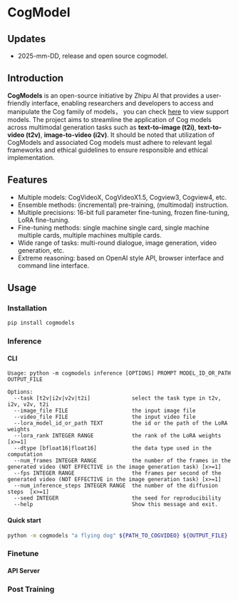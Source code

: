 # CogModel

## Updates

- 2025-mm-DD, release and open source cogmodel.

## Introduction

**CogModels** is an open-source initiative by Zhipu AI that provides a user-friendly interface, enabling researchers and developers to access and manipulate the Cog family of models， you can check [here](docs/05-Model%20Card.md) to view support models. The project aims to streamline the application of Cog models across multimodal generation tasks such as **text-to-image (t2i)**, **text-to-video (t2v)**, **image-to-video (i2v)**. It should be noted that utilization of CogModels and associated Cog models must adhere to relevant legal frameworks and ethical guidelines to ensure responsible and ethical implementation.

## Features

- Multiple models: CogVideoX, CogVideoX1.5, Cogview3, Cogview4, etc.
- Ensemble methods: (incremental) pre-training, (multimodal) instruction.
- Multiple precisions: 16-bit full parameter fine-tuning, frozen fine-tuning, LoRA fine-tuning.
- Fine-tuning methods: single machine single card, single machine multiple cards, multiple machines multiple cards.
- Wide range of tasks: multi-round dialogue, image generation, video generation, etc.
- Extreme reasoning: based on OpenAI style API, browser interface and command line interface.

## Usage

### Installation

```bash
pip install cogmodels
```

### Inference

#### CLI

```text
Usage: python -m cogmodels inference [OPTIONS] PROMPT MODEL_ID_OR_PATH OUTPUT_FILE

Options:
  --task [t2v|i2v|v2v|t2i]             select the task type in t2v, i2v, v2v, t2i
  --image_file FILE                    the input image file
  --video_file FILE                    the input video file
  --lora_model_id_or_path TEXT         the id or the path of the LoRA weights
  --lora_rank INTEGER RANGE            the rank of the LoRA weights  [x>=1]
  --dtype [bfloat16|float16]           the data type used in the computation
  --num_frames INTEGER RANGE           the number of the frames in the generated video (NOT EFFECTIVE in the image generation task) [x>=1]
  --fps INTEGER RANGE                  the frames per second of the generated video (NOT EFFECTIVE in the image generation task) [x>=1]
  --num_inference_steps INTEGER RANGE  the number of the diffusion steps  [x>=1]
  --seed INTEGER                       the seed for reproducibility
  --help                               Show this message and exit.
```

#### Quick start

```bash
python -m cogmodels "a flying dog" ${PATH_TO_COGVIDEO} ${OUTPUT_FILE}
```

### Finetune

#### API Server

### Post Training
